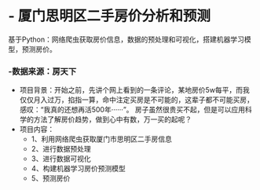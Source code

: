 # - 厦门思明区二手房价分析和预测
基于Python：网络爬虫获取房价信息，数据的预处理和可视化，搭建机器学习模型，预测房价。

### -数据来源：房天下
- 项目背景：开始之前，先讲个网上看到的一条评论，某地房价5w每平，而我仅仅月入过万，掐指一算，命中注定买房是不可能的，这辈子都不可能买房，感叹：“我真的还想再活500年······”。 房子虽然很贵买不起，但是可以应用科学的方法了解房价趋势，做到心中有数，万一买的起呢？
- 项目内容：
    - 1、利用网络爬虫获取厦门市思明区二手房信息
    - 2、进行数据预处理
    - 3、进行数据可视化
    - 4、构建机器学习房价预测模型
    - 5、预测房价
